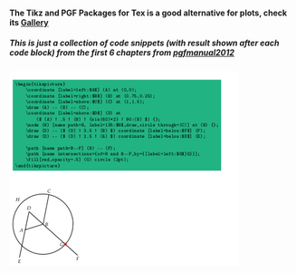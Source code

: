 #### The Tikz and PGF Packages for Tex is a good alternative for plots, check its [Gallery](http://www.texample.net/tikz/examples/all/) 

##### This is just a collection of code snippets (with result shown after each code block) from the first 6 chapters from [pgfmanual2012](http://www.texample.net/media/pgf/builds/pgfmanualCVS2012-11-04.pdf)

![Example1](ex1.png?raw=true)
